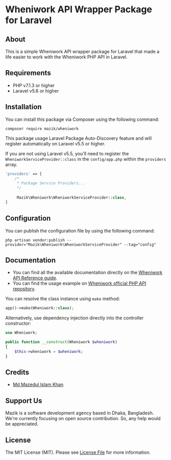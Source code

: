 # Wheniwork API Wrapper Package for Laravel

## About
This is a simple Wheniwork API wrapper package for Laravel that made a life easier to work with the Wheniwork PHP API  in Laravel.

## Requirements
- PHP v7.1.3 or higher
- Laravel v5.6 or higher

## Installation
You can install this package via Composer using the following command:
```shell
composer require mazik/wheniwork
```

This package usage Laravel Package Auto-Discovery feature and will register automatically on Laravel v5.5 or higher.

If you are not using Laravel v5.5, you'll need to register the `WheniworkServiceProvider::class` in the `config/app.php` within the `providers` array.
```php
'providers' => [
    /*
     * Package Service Providers...
     */
     
     Mazik\Wheniwork\WheniworkServiceProvider::class,
]
```

## Configuration
You can publish the configuration file by using the following command:
```shell
php artisan vendor:publish --provider="Mazik\Wheniwork\WheniworkServiceProvider" --tag="config"
```

## Documentation
- You can find all the available documentation directly on the [Wheniwork API Reference guide](http://dev.wheniwork.com).
- You can find the usage example on [Wheniwork official PHP API repository](https://github.com/dolfelt/wheniwork-api-php).

You can resolve the class instance using `make` method:
```php
app()->make(Wheniwork::class);
```

Alternatively, use dependency injection directly into the controller constructor:
```php
use Wheniwork;

public function __construct(Wheniwork $wheniwork)
{
    $this->wheniwork = $wheniwork;
}
```

## Credits
- [Md Mazedul Islam Khan](https://github.com/iamazik)

## Support Us
Mazik is a software development agency based in Dhaka, Bangladesh. We're currently focusing on open source contribution. So, any help would be appreciated.

## License
The MIT License (MIT). Please see [License File](LICENSE.md) for more information.